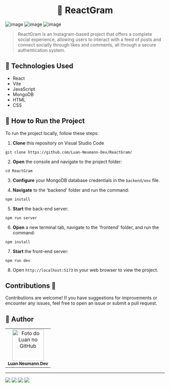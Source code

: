 <h1 align='center'>
 📸 ReactGram
</h1>

![image](https://github.com/user-attachments/assets/6cb97b3a-e3f4-4186-a10f-c536dbde69e2)
![image](https://github.com/user-attachments/assets/2a5bb3b9-fd60-4974-84b5-79071bef87d4)
![image](https://github.com/user-attachments/assets/ef4be3b3-acdf-43ed-bc6c-c0c6f044d375)

> ReactGram is an Instagram-based project that offers a complete social experience, allowing users to interact with a feed of posts and connect socially through likes and comments, all through a secure authentication system.

## 💼 Technologies Used
- React
- Vite
- JavaScript
- MongoDB
- HTML
- CSS

## 🏃 How to Run the Project
To run the project locally, follow these steps:

1. **Clone** this repository on Visual Studio Code
```
git clone https://github.com/Luan-Neumann-Dev/ReactGram/
```

2. **Open** the console and navigate to the project folder:
```
cd ReactGram
```

3. **Configure** your MongoDB database credentials in the ``backend/env`` file.

4. **Navigate** to the 'backend' folder and run the command:
```
npm install
```

5. **Start** the back-end server:
```
npm run server
```

6. **Open** a new terminal tab, navigate to the 'frontend' folder, and run the command:
```
npm install
```

7. **Start** the front-end server:
```
npm run dev
```
8. Open ``http://localhost:5173`` in your web browser to view the project.

## Contributions 🤝
Contributions are welcome! If you have suggestions for improvements or encounter any issues, feel free to open an issue or submit a pull request.

<h2> 🙋 Author  </h2>
<table>
  <tr>
    <td align="center">
      <a href="https://github.com/Luan-Neumann-Dev">
        <img src="https://avatars.githubusercontent.com/u/155394874?s=400&u=9694d36eda852061b89679e4da99e37e8c22c7ab&v=4" width="100px;" alt="Foto do Luan no GitHub"/><br>
        <sub>
          <b>Luan Neumann Dev</b>
        </sub>
      </a>
    </td>
  </tr>
</table>

---
<a href="https://www.linkedin.com/in/luan-neumann-dev/" target="_blank"><img src="https://img.shields.io/badge/-LinkedIn-%230077B5?style=for-the-badge&logo=linkedin&logoColor=white" target="_blank"></a>
<a href="https://github.com/Luan-Neumann-Dev" target="_blank"><img src="https://img.shields.io/badge/GitHub-100000?style=for-the-badge&logo=github&logoColor=white" target="_blank"></a>
<a href="https://instagram.com/luanneumann" target="_blank"><img src="https://img.shields.io/badge/-Instagram-%23E4405F?style=for-the-badge&logo=instagram&logoColor=white" target="_blank"></a>
<a href = "mailto:luan.neumann.dev@gmail.com"><img src="https://img.shields.io/badge/-Gmail-%23333?style=for-the-badge&logo=gmail&logoColor=white" target="_blank"></a>
